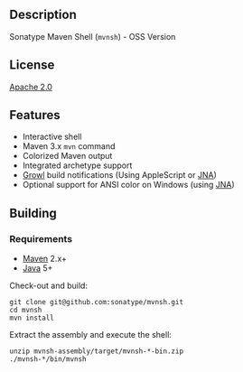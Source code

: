 Description
-----------

Sonatype Maven Shell (`mvnsh`) - OSS Version


License
-------

[Apache 2.0](http://www.apache.org/licenses/LICENSE-2.0.html)


Features
--------

* Interactive shell
* Maven 3.x `mvn` command
* Colorized Maven output
* Integrated archetype support
* [Growl][1] build notifications (Using AppleScript or [JNA][2])
* Optional support for ANSI color on Windows (using [JNA][2])


Building
--------

### Requirements

* [Maven](http://maven.apache.org) 2.x+
* [Java](http://java.sun.com/) 5+

Check-out and build:

    git clone git@github.com:sonatype/mvnsh.git
    cd mvnsh
    mvn install

Extract the assembly and execute the shell:

    unzip mvnsh-assembly/target/mvnsh-*-bin.zip
    ./mvnsh-*/bin/mvnsh


[1]: http://growl.info/
[2]: https://jna.dev.java.net/
